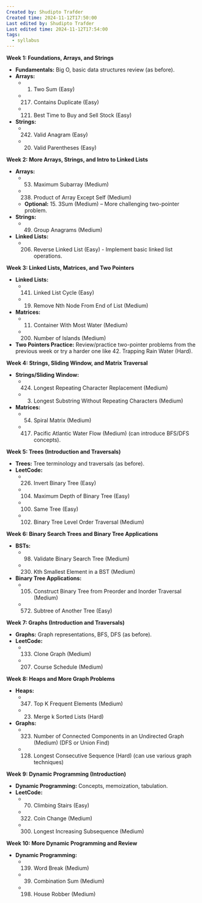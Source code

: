 ```yaml
---
Created by: Shudipto Trafder
Created time: 2024-11-12T17:50:00
Last edited by: Shudipto Trafder
Last edited time: 2024-11-12T17:54:00
tags:
  - syllabus
---
```



**Week 1: Foundations, Arrays, and Strings**
* **Fundamentals:** Big O, basic data structures review (as before).
* **Arrays:**
    * 1. Two Sum (Easy)
    * 217. Contains Duplicate (Easy)
    * 121. Best Time to Buy and Sell Stock (Easy)
* **Strings:**
    * 242. Valid Anagram (Easy)
    * 20. Valid Parentheses (Easy)

**Week 2: More Arrays, Strings, and Intro to Linked Lists**

* **Arrays:**
    * 53. Maximum Subarray (Medium)
    * 238. Product of Array Except Self (Medium)
    * **Optional:** 15. 3Sum (Medium) – More challenging two-pointer problem.
* **Strings:**
    * 49. Group Anagrams (Medium)
* **Linked Lists:**
    * 206. Reverse Linked List (Easy) - Implement basic linked list operations.

**Week 3: Linked Lists, Matrices, and Two Pointers**
* **Linked Lists:**
    * 141. Linked List Cycle (Easy)
    * 19. Remove Nth Node From End of List (Medium)
* **Matrices:**
    * 11. Container With Most Water (Medium)
    * 200. Number of Islands (Medium)
* **Two Pointers Practice:** Review/practice two-pointer problems from the previous week or try a harder one like 42. Trapping Rain Water (Hard).

**Week 4: Strings, Sliding Window, and Matrix Traversal**

* **Strings/Sliding Window:**
    * 424. Longest Repeating Character Replacement (Medium)
    * 3. Longest Substring Without Repeating Characters (Medium)
* **Matrices:**
    * 54. Spiral Matrix (Medium)
    * 417. Pacific Atlantic Water Flow (Medium) (can introduce BFS/DFS concepts).

**Week 5: Trees (Introduction and Traversals)**

* **Trees:** Tree terminology and traversals (as before).
* **LeetCode:**
    * 226. Invert Binary Tree (Easy)
    * 104. Maximum Depth of Binary Tree (Easy)
    * 100. Same Tree (Easy)
    * 102. Binary Tree Level Order Traversal (Medium)

**Week 6: Binary Search Trees and Binary Tree Applications**
* **BSTs:**
    * 98. Validate Binary Search Tree (Medium)
    * 230. Kth Smallest Element in a BST (Medium)
* **Binary Tree Applications:**
    * 105. Construct Binary Tree from Preorder and Inorder Traversal (Medium)
    * 572. Subtree of Another Tree (Easy)

**Week 7: Graphs (Introduction and Traversals)**

* **Graphs:** Graph representations, BFS, DFS (as before).
* **LeetCode:**
    * 133. Clone Graph (Medium)
    * 207. Course Schedule (Medium)

**Week 8: Heaps and More Graph Problems**
* **Heaps:**
    * 347. Top K Frequent Elements (Medium)
    * 23. Merge k Sorted Lists (Hard)
* **Graphs:**
    * 323. Number of Connected Components in an Undirected Graph (Medium) (DFS or Union Find)
    * 128. Longest Consecutive Sequence (Hard) (can use various graph techniques)

**Week 9: Dynamic Programming (Introduction)**
* **Dynamic Programming:** Concepts, memoization, tabulation.
* **LeetCode:**
    * 70. Climbing Stairs (Easy)
    * 322. Coin Change (Medium)
    * 300. Longest Increasing Subsequence (Medium)

**Week 10: More Dynamic Programming and Review**
* **Dynamic Programming:**
    * 139. Word Break (Medium)
    * 39. Combination Sum (Medium)
    * 198. House Robber (Medium)
